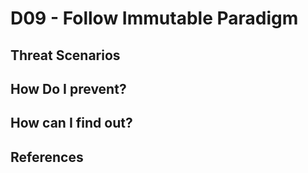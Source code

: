 # D09 - Follow Immutable Paradigm


## Threat Scenarios

## How Do I prevent?

## How can I find out?

## References


